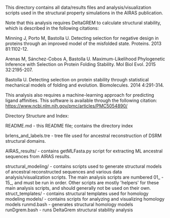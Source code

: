 This directory contains all data/results files and analysis/visualization
scripts used in the structural property simulations in the AIRAS publication.

Note that this analysis requires DeltaGREM to calculate structural stability,
which is described in the following citations:

  Minning J, Porto M, Bastolla U. Detecting selection for negative design in proteins through an improved model of the misfolded state. Proteins. 2013 81:1102-12.

  Arenas M, Sánchez-Cobos A, Bastolla U. Maximum-Likelihood Phylogenetic Inference with Selection on Protein Folding Stability. Mol Biol Evol. 2015 32:2195-207.

  Bastolla U. Detecting selection on protein stability through statistical mechanical models of folding and evolution. Biomolecules. 2014 4:291-314.

This analysis also requires a machine-learning approach for predicting ligand
affinities. This software is available through the following citation:
  https://www.ncbi.nlm.nih.gov/pmc/articles/PMC5054890/


Directory Structure and Index:

  README.md - this README file; contains the directory index

  brlens_and_labels.tre - tree file used for ancestral reconstruction of DSRM
  structural domains.

  AIRAS_results/ - contains getMLFasta.py script for extracting ML ancestral
  sequences from AIRAS results.

  structural_modeling/ - contains scripts used to generate structural models
  of ancestral reconstructed sequences and various data analysis/visualization
  scripts. The main analysis scripts are numbered 01_ - 15_, and must be run
  in order. Other scripts are mostly 'helpers' for these main analysis scripts,
  and should generally not be used on their own.
    struct_templates/ - contains structural templates used for homology modeling
    models/ - contains scripts for analyzing and visualizing homology models
    runmd.bash - generates structural homology models
    runDgrem.bash - runs DeltaGrem structural stability analysis
    
